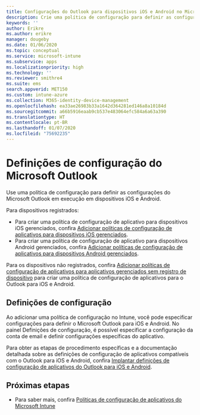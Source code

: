 ```yaml
---
title: Configurações do Outlook para dispositivos iOS e Android no Microsoft Intune
description: Crie uma política de configuração para definir as configurações do Microsoft Outlook em execução em dispositivos iOS e Android.
keywords: ''
author: Erikre
ms.author: erikre
manager: dougeby
ms.date: 01/06/2020
ms.topic: conceptual
ms.service: microsoft-intune
ms.subservice: apps
ms.localizationpriority: high
ms.technology: ''
ms.reviewer: smithre4
ms.suite: ems
search.appverid: MET150
ms.custom: intune-azure
ms.collection: M365-identity-device-management
ms.openlocfilehash: ea33ae26983b33a1642d364281ed146a8a10184d
ms.sourcegitcommit: a66b5916eaab9cb537e483064efc584a6a63a390
ms.translationtype: HT
ms.contentlocale: pt-BR
ms.lasthandoff: 01/07/2020
ms.locfileid: "75692235"
---
```

# <a name="microsoft-outlook-configuration-settings"></a>Definições de configuração do Microsoft Outlook 

Use uma política de configuração para definir as configurações do Microsoft Outlook em execução em dispositivos iOS e Android. 

Para dispositivos registrados:
- Para criar uma política de configuração de aplicativo para dispositivos iOS gerenciados, confira [Adicionar políticas de configuração de aplicativos para dispositivos iOS gerenciados](app-configuration-policies-use-ios.md). 
- Para criar uma política de configuração de aplicativo para dispositivos Android gerenciados, confira [Adicionar políticas de configuração de aplicativos para dispositivos Android gerenciados](app-configuration-policies-use-android.md). 

Para os dispositivos não registrados, confira [Adicionar políticas de configuração de aplicativos para aplicativos gerenciados sem registro de dispositivo](app-configuration-policies-managed-app.md) para criar uma política de configuração de aplicativos para o Outlook para iOS e Android.

## <a name="configuration-settings"></a>Definições de configuração

Ao adicionar uma política de configuração no Intune, você pode especificar configurações para definir o Microsoft Outlook para iOS e Android. No painel Definições de configuração, é possível especificar a configuração da conta de email e definir configurações específicas do aplicativo.

Para obter as etapas de procedimento específicas e a documentação detalhada sobre as definições de configuração de aplicativos compatíveis com o Outlook para iOS e Android, confira [Implantar definições de configuração de aplicativos do Outlook para iOS e Android](https://docs.microsoft.com/exchange/clients-and-mobile-in-exchange-online/outlook-for-ios-and-android/outlook-for-ios-and-android-configuration-with-microsoft-intune).

## <a name="next-steps"></a>Próximas etapas

- Para saber mais, confira [Políticas de configuração de aplicativos do Microsoft Intune](app-configuration-policies-overview.md)
